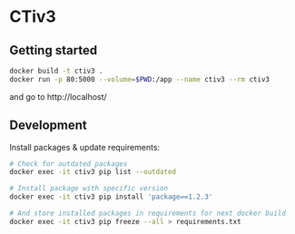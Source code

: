# CTiv3

## Getting started

```bash
docker build -t ctiv3 .
docker run -p 80:5000 --volume=$PWD:/app --name ctiv3 --rm ctiv3
```
and go to http://localhost/

## Development

Install packages & update requirements:
```bash
# Check for outdated packages
docker exec -it ctiv3 pip list --outdated

# Install package with specific version
docker exec -it ctiv3 pip install 'package==1.2.3'

# And store installed packages in requirements for next docker build
docker exec -it ctiv3 pip freeze --all > requirements.txt
```